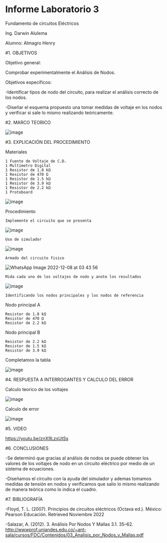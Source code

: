 # Informe Laboratorio 3

Fundamento de circuitos Eléctricos

Ing. Darwin Alulema

Alumno: Almagro Henry

#1. OBJETIVOS

Objetivo general:

Comprobar experimentalmente el Análisis de Nodos.

Objetivos especificos:

-Identificar tipos de nodo del circuito, para realizar el análisis correcto de los nodos.

-Diseñar el esquema propuesto una tomar medidas de voltaje en los nodos y verificar si sale lo mismo realizando teóricamente.

#2. MARCO TEORICO

![image](https://user-images.githubusercontent.com/116781677/206399308-f79ddda8-8ba0-481a-b97b-2ccffe40a10b.png)

#3. EXPLICACIÓN DEL PROCEDIMIENTO

Materiales

    1 Fuente de Voltaje de C.D.
    1 Multímetro Digital
    1 Resistor de 1.8 kΩ
    1 Resistor de 470 Ω
    1 Resistor de 1.5 kΩ
    1 Resistor de 3.9 kΩ
    1 Resistor de 2.2 kΩ
    1 Protoboard

![image](https://user-images.githubusercontent.com/116781677/206398539-224eb952-f302-4da6-859d-db2de04f25e4.png)

Procedimiento

    Implemente el circuito que se presenta

![image](https://user-images.githubusercontent.com/116781677/206388082-3a62ef4c-c89f-498a-93c5-c420ea7acdaa.png)

    Uso de simulador
    
![image](https://user-images.githubusercontent.com/116781677/206388361-907555c1-76a2-4316-b3dc-f96469cfb34b.png)

    Armado del circuito fisico
    
![WhatsApp Image 2022-12-08 at 03 43 56](https://user-images.githubusercontent.com/116781677/206400129-38e8b6de-ee18-4f71-98cf-d86c3c18fdff.jpg)

    Mida cada uno de los voltajes de nodo y anote los resultados
    
![image](https://user-images.githubusercontent.com/116781677/206391059-21674ca4-3365-44d3-b150-2f17f9295816.png)

    Identificando los nodos principales y los nodos de referencia
 
Nodo principal A

    Resistor de 1.8 kΩ
    Resistor de 470 Ω
    Resistor de 2.2 kΩ

Nodo principal B

    Resistor de 2.2 kΩ
    Resistor de 1.5 kΩ
    Resistor de 3.9 kΩ
    
Completamos la tabla

![image](https://user-images.githubusercontent.com/116781677/206397947-d0e376c4-6dfa-42d5-8852-a30ecbc0b802.png)

#4. RESPUESTA A INTERROGANTES Y CALCULO DEL ERROR

Calculo teorico de los voltajes 

![image](https://user-images.githubusercontent.com/116781677/206403800-d2850ae9-d34a-4c34-af7a-9cb806af45f4.png)

Calculo de error

![image](https://user-images.githubusercontent.com/116781677/206404742-9d46db2b-99e3-444c-845b-7ae98743069d.png)

#5. VIDEO

https://youtu.be/znX9LzsUtSs

#6. CONCLUSIONES

-Se determinó que gracias al análisis de nodos se puede obtener los valores de los voltajes de nodo en un circuito eléctrico por medio de un sistema de ecuaciones.

-Diseñamos el circuito con la ayuda del simulador y ademas tomamos medidas de tensión en nodos y verificamos que salio lo mismo realizando de manera teórica como lo indica el cuadro.

#7. BIBLIOGRAFÍA

-Floyd, T. L. (2007). Principios de circuitos eléctricos (Octava ed.). México: Pearson Educación. Retrieved Noviembre 2022

-Salazar, A. (2012). 3. Análisis Por Nodos Y Mallas 3.1. 35–62. http://wwwprof.uniandes.edu.co/~ant-sala/cursos/FDC/Contenidos/03_Analisis_por_Nodos_y_Mallas.pdf
